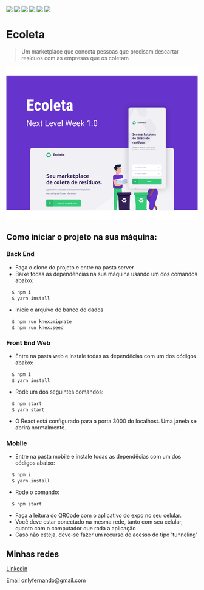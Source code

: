 ![](https://img.shields.io/badge/npm-6.14.4-green)
![](https://img.shields.io/badge/node-12.17.0-darkgreen)
![](https://img.shields.io/badge/sqlite3-4.2.0-yellow)
![](https://img.shields.io/badge/React-3.4.1-blue)
![](https://img.shields.io/badge/React%20Native-4.0.0-blue)
![](https://img.shields.io/badge/Expo-3.21.5-lightgrey)


# Ecoleta
> Um marketplace que conecta pessoas que precisam descartar resíduos com as empresas que os coletam

<p align="center">
  <img src="https://raw.githubusercontent.com/13Nunes/nwl-01/master/capa.svg">
</p>

## Como iniciar o projeto na sua máquina:

### Back End
- Faça o clone do projeto e entre na pasta server
- Baixe todas as dependências na sua máquina usando um dos comandos abaixo:
```
  $ npm i
  $ yarn install
```
- Inicíe o arquivo de banco de dados
```
  $ npm run knex:migrate
  $ npm run knex:seed
```

### Front End Web
- Entre na pasta web e instale todas as dependêcias com um dos códigos abaixo:
```
  $ npm i
  $ yarn install
```
- Rode um dos seguintes comandos:
```
  $ npm start
  $ yarn start
```
- O React está configurado para a porta 3000 do localhost. Uma janela se abrirá normalmente.

### Mobile
- Entre na pasta mobile e instale todas as dependêcias com um dos códigos abaixo:
```
  $ npm i
  $ yarn install
```
- Rode o comando:
```
  $ npm start
```
- Faça a leitura do QRCode com o aplicativo do expo no seu celular.
- Você deve estar conectado na mesma rede, tanto com seu celular, quanto com o computador que roda a aplicação
- Caso não esteja, deve-se fazer um recurso de acesso do tipo 'tunneling'


## Minhas redes

[Linkedin](https://www.linkedin.com/in/13nunes/)

[Email](onlyfernando@gmail.com) onlyfernando@gmail.com
